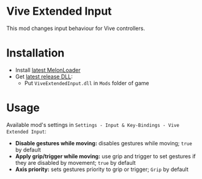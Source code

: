# Vive Extended Input
This mod changes input behaviour for Vive controllers.

# Installation
* Install [latest MelonLoader](https://github.com/LavaGang/MelonLoader)
* Get [latest release DLL](../../../releases/latest):
  * Put `ViveExtendedInput.dll` in `Mods` folder of game
  
# Usage
Available mod's settings in `Settings - Input & Key-Bindings - Vive Extended Input`:
* **Disable gestures while moving:** disables gestures while moving; `true` by default
* **Apply grip/trigger while moving:** use grip and trigger to set gestures if they are disabled by movement; `true` by default
* **Axis priority:** sets gestures priority to grip or trigger; `Grip` by default
